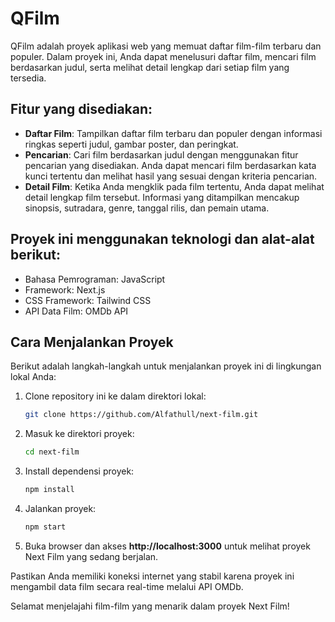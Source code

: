 # QFilm
QFilm adalah proyek aplikasi web yang memuat daftar film-film terbaru dan populer. Dalam proyek ini, Anda dapat menelusuri daftar film, mencari film berdasarkan judul, serta melihat detail lengkap dari setiap film yang tersedia.

## Fitur yang disediakan:

* **Daftar Film**: Tampilkan daftar film terbaru dan populer dengan informasi ringkas seperti judul, gambar poster, dan peringkat.
* **Pencarian**: Cari film berdasarkan judul dengan menggunakan fitur pencarian yang disediakan. Anda dapat mencari film berdasarkan kata kunci tertentu dan melihat hasil yang sesuai dengan kriteria pencarian.
* **Detail Film**: Ketika Anda mengklik pada film tertentu, Anda dapat melihat detail lengkap film tersebut. Informasi yang ditampilkan mencakup sinopsis, sutradara, genre, tanggal rilis, dan pemain utama.

## Proyek ini menggunakan teknologi dan alat-alat berikut:

* Bahasa Pemrograman: JavaScript
* Framework: Next.js
* CSS Framework: Tailwind CSS
* API Data Film: OMDb API

## Cara Menjalankan Proyek
Berikut adalah langkah-langkah untuk menjalankan proyek ini di lingkungan lokal Anda:

1. Clone repository ini ke dalam direktori lokal:

   ```bash
   git clone https://github.com/Alfathull/next-film.git
   ```

2. Masuk ke direktori proyek:

   ```bash
   cd next-film
   ```

3. Install dependensi proyek:

   ```bash
   npm install
   ```

4. Jalankan proyek:

   ```bash
   npm start
   ```

5. Buka browser dan akses **http://localhost:3000** untuk melihat proyek Next Film yang sedang berjalan.


Pastikan Anda memiliki koneksi internet yang stabil karena proyek ini mengambil data film secara real-time melalui API OMDb.

Selamat menjelajahi film-film yang menarik dalam proyek Next Film!

